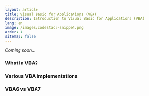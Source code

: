 ```yaml
---
layout: article
title: Visual Basic for Applications (VBA)
description: Introduction to Visual Basic for Applications (VBA)
lang: en
image: /images/codestack-snippet.png
order: 1
sitemap: false
---
```

*Coming soon...*

### What is VBA?
### Various VBA implementations
### VBA6 vs VBA7
